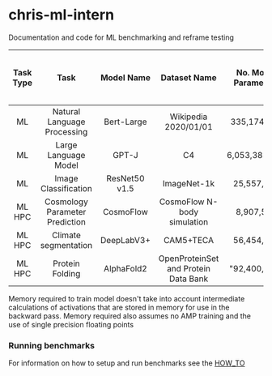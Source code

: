 # chris-ml-intern
Documentation and code for ML benchmarking and reframe testing

Task Type | Task | Model Name | Dataset Name | No. Model Parameters | Memory required to train Model (MB) | Uncompressed Dataset Size (GB)
:---: | :---: | :---: | :---: | :---: | :---: | :---:
ML | Natural Language Processing | Bert-Large | Wikipedia 2020/01/01 | 335,174,458 | 5,363 | 365
ML | Large Language Model | GPT-J | C4 | 6,053,381,344 | 96,854 | 750
ML | Image Classification | ResNet50 v1.5 | ImageNet-1k | 25,557,032 | 409 | 400
ML HPC | Cosmology Parameter Prediction | CosmoFlow | CosmoFlow N-body simulation | 8,907,556 | 71 | 5,100
ML HPC | Climate segmentation | DeepLabV3+ | CAM5+TECA | 56,454,720 | 903 | 8,800
ML HPC | Protein Folding | AlphaFold2 | OpenProteinSet and Protein Data Bank | "92,400,000" | "1478.4" | 2600


Memory required to train model doesn't take into account intermediate calculations of activations that are stored in memory for use in the backward pass. 
Memory required also assumes no AMP training and the use of single precision floating points 

### Running benchmarks

For information on how to setup and run benchmarks see the [HOW_TO](./HOW_TO/)